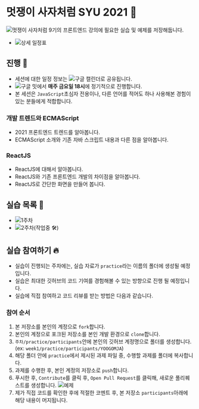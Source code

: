 # 멋쟁이 사자처럼 SYU 2021 🦁

![멋쟁이 사자처럼 9기](https://github.com/SYULION9TH)의 프론트엔드 강의에 필요한 실습 및 예제를 저장해둡니다.

- ![상세 일정표](https://ambiguous-lemongrass-fb3.notion.site/9-2-dc507870f0604b4093bde7144a2eef0b)

## 진행 🚨

- 세션에 대한 일정 정보는 ![구글 캘린더](https://calendar.google.com/calendar/u/0?cid=Y19jN2tuZThnNHFkaWoyZ3MyZWE0MWZpamZlb0Bncm91cC5jYWxlbmRhci5nb29nbGUuY29t)로 공유됩니다.
- ![구글 밋](http://meet.google.com/kgw-ytzi-rrs)에서 **매주 금요일 18시**에 정기적으로 진행합니다.
- 본 세션은 `JavaScript`초심자 전용이나, 다른 언어를 적어도 하나 사용해본 경험이 있는 분들에게 적합합니다.

### 개발 트렌드와 ECMAScript

- 2021 프론트엔드 트렌드를 알아봅니다.
- ECMAScript 소개와 기존 자바 스크립트 내용과 다른 점을 알아봅니다.

### ReactJS

- ReactJS에 대해서 알아봅니다.
- ReactJS와 기존 프론트엔드 개발의 차이점을 알아봅니다.
- ReactJS로 간단한 화면을 만들어 봅니다.

## 실습 목록 🎁

- ![1주차](https://github.com/YOOGOMJA/syu-likelion-2021/tree/master/week1)
- ![2주차](https://github.com/YOOGOMJA/syu-likelion-2021/tree/master/week2)(작업중 🛠)

## 실습 참여하기 🔥

- 실습이 진행되는 주차에는, 실습 자료가 `practice`라는 이름의 폴더에 생성될 예정입니다.
- 실습은 최대한 깃허브의 코드 기여를 경험해볼 수 있는 방향으로 진행 될 예정입니다.
- 실습에 직접 참여하고 코드 리뷰를 받는 방법은 다음과 같습니다.

### 참여 순서

1. 본 저장소를 본인의 계정으로 `fork`합니다.
2. 본인의 계정으로 포크된 저장소를 본인 개발 환경으로 `clone`합니다.
3. `주차/practice/participants`안에 본인의 깃허브 계정명으로 폴더를 생성합니다. (ex: `week1/practice/participants/YOOGOMJA`)
4. 해당 폴더 안에 `practice`에서 제시된 과제 파일 중, 수행할 과제를 폴더에 복사합니다.
5. 과제를 수행한 후, 본인 계정의 저장소로 `push`합니다.
6. 푸시한 후, `Contribute`를 클릭 후, `Open Pull Request`를 클릭해, 새로운 풀리퀘스트를 생성합니다.
   ![예제](https://user-images.githubusercontent.com/15305733/130645298-b618df07-555b-4aad-9076-2aa898663c63.png)
7. 제가 직접 코드를 확인한 후에 적절한 코멘트 후, 본 저장소 `participants`아래에 해당 내용이 머지됩니다.
